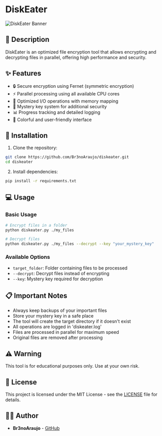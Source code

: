 # DiskEater

![DiskEater Banner](https://i.imgur.com/Gd4ajOi.png)

## 📝 Description

DiskEater is an optimized file encryption tool that allows encrypting and decrypting files in parallel, offering high performance and security.

## ✨ Features

- 🔒 Secure encryption using Fernet (symmetric encryption)
- ⚡ Parallel processing using all available CPU cores
- 🚀 Optimized I/O operations with memory mapping
- 🔑 Mystery key system for additional security
- 📊 Progress tracking and detailed logging
- 🎨 Colorful and user-friendly interface

## 🚀 Installation

1. Clone the repository:
```bash
git clone https://github.com/Br3noAraujo/diskeater.git
cd diskeater
```

2. Install dependencies:
```bash
pip install -r requirements.txt
```

## 💻 Usage

### Basic Usage

```bash
# Encrypt files in a folder
python diskeater.py ./my_files

# Decrypt files
python diskeater.py ./my_files --decrypt --key "your_mystery_key"
```

### Available Options

- `target_folder`: Folder containing files to be processed
- `--decrypt`: Decrypt files instead of encrypting
- `--key`: Mystery key required for decryption

## 📋 Important Notes

- Always keep backups of your important files
- Store your mystery key in a safe place
- The tool will create the target directory if it doesn't exist
- All operations are logged in 'diskeater.log'
- Files are processed in parallel for maximum speed
- Original files are removed after processing

## ⚠️ Warning

This tool is for educational purposes only.
Use at your own risk.

## 📄 License

This project is licensed under the MIT License - see the [LICENSE](LICENSE) file for details.

## 👨‍💻 Author

- **Br3noAraujo** - [GitHub](https://github.com/Br3noAraujo)